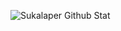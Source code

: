 ![Sukalaper Github Stat](https://github-readme-stats.vercel.app/api/top-langs/?username=sukalaper&langs_count=15&layout=compact)
